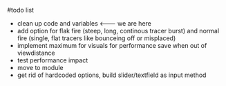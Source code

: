 #todo list
- clean up code and variables <---  we are here
- add option for flak fire (steep, long, continous tracer burst) and normal fire (single, flat tracers like bounceing off or misplaced)
- implement maximum for visuals for performance save when out of viewdistance
- test performance impact
- move to module
- get rid of hardcoded options, build slider/textfield as input method